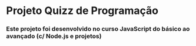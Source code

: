 # Projeto Quizz de Programação
### Este projeto foi desenvolvido no curso JavaScript do básico ao avançado (c/ Node.js e projetos)
